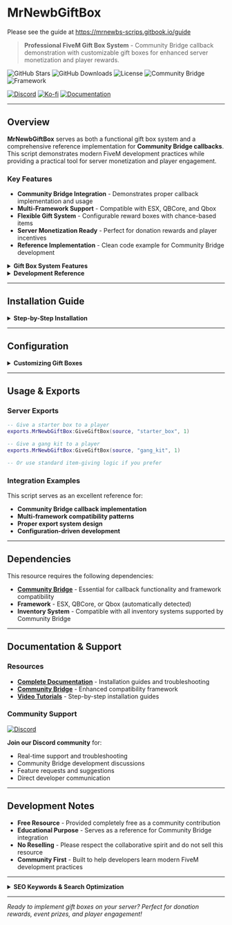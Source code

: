 # MrNewbGiftBox
Please see the guide at
https://mrnewbs-scrips.gitbook.io/guide

> **Professional FiveM Gift Box System** - Community Bridge callback demonstration with customizable gift boxes for enhanced server monetization and player rewards.

![GitHub Stars](https://img.shields.io/github/stars/MrNewb/MrNewbGiftBox?style=for-the-badge&color=FFD700) ![GitHub Downloads](https://img.shields.io/github/downloads/MrNewb/MrNewbGiftBox/total?style=for-the-badge&color=00FF00) ![License](https://img.shields.io/badge/License-FREE-brightgreen?style=for-the-badge) ![Community Bridge](https://img.shields.io/badge/Community_Bridge-Required-red?style=for-the-badge) ![Framework](https://img.shields.io/badge/Framework-ESX%20%7C%20QBCore%20%7C%20Qbox-blue?style=for-the-badge)

[![Discord](https://img.shields.io/discord/1204398264812830720?label=Discord&logo=discord&color=7289DA&style=for-the-badge)](https://discord.gg/mrnewbscripts) [![Ko-fi](https://img.shields.io/badge/Support-Ko--fi-FF5E5B?style=for-the-badge&logo=ko-fi)](https://ko-fi.com/R5R76BIM9) [![Documentation](https://img.shields.io/badge/Docs-GitBook-blue?style=for-the-badge&logo=gitbook)](https://mrnewbs-scrips.gitbook.io/guide)

---

## Overview

**MrNewbGiftBox** serves as both a functional gift box system and a comprehensive reference implementation for **Community Bridge callbacks**. This script demonstrates modern FiveM development practices while providing a practical tool for server monetization and player engagement.

### Key Features

- **Community Bridge Integration** - Demonstrates proper callback implementation and usage
- **Multi-Framework Support** - Compatible with ESX, QBCore, and Qbox
- **Flexible Gift System** - Configurable reward boxes with chance-based items
- **Server Monetization Ready** - Perfect for donation rewards and player incentives
- **Reference Implementation** - Clean code example for Community Bridge development

<details>
<summary><strong>Gift Box System Features</strong></summary>

- **Customizable Reward Boxes** - Configure multiple gift box types with unique rewards
- **Chance-Based Items** - Set probability percentages for rare items
- **Guaranteed Rewards** - Include items that always appear in boxes
- **Money Rewards** - Optional account (bank/cash) rewards included
- **Multi-Inventory Support** - Works with both QB-Core and ox_inventory systems

</details>

<details>
<summary><strong>Development Reference</strong></summary>

- **Community Bridge Callbacks** - Real-world implementation examples
- **Modern Code Structure** - Clean, organized, and well-documented codebase
- **Multi-Framework Compatibility** - Shows proper framework detection and integration
- **Export System** - Demonstrates server-side export functionality

</details>

---

## Installation Guide

<details>
<summary><strong>Step-by-Step Installation</strong></summary>

### Prerequisites
- **[Community Bridge](https://github.com/The-Order-Of-The-Sacred-Framework/community_bridge)** - Required for callback functionality
- **Framework** - ESX, QBCore, or Qbox (auto-detected)
- **Inventory System** - QB-Core inventory or ox_inventory

### Item Configuration

This script adds gift box items to your inventory system. Follow the instructions for your specific setup:

#### QB-Core Framework

Add the following items to your `qb-core/shared/items.lua`:

```lua
starter_box = {name = 'starter_box', label = 'Starter Gift Box', weight = 1000, type = 'item', image = 'giftbox.png', unique = false, useable = true, shouldClose = true, description = 'A gift box'},
gang_kit = {name = 'gang_kit', label = 'Gang Kit', weight = 1000, type = 'item', image = 'giftbox.png', unique = false, useable = true, shouldClose = true, description = 'A gift box'},
```

#### ox_inventory

Add the following items to your `ox_inventory/data/items.lua`:

```lua
["starter_box"] = {
    label = "Starter Gift Box",
    weight = 1000,
    stack = true,
    close = true,
    description = "A gift box",
    client = {
        image = "giftbox.png",
    }
},

["gang_kit"] = {
    label = "Gang Kit",
    weight = 1000,
    stack = true,
    close = true,
    description = "A gift box",
    client = {
        image = "giftbox.png",
    }
},
```

### Image Setup

Ensure `giftbox.png` is placed in your inventory image directory:
- **QB-Core**: `qb-inventory/html/images/`
- **ox_inventory**: `ox_inventory/web/images/`

### Resource Installation
1. Download and extract the resource to your `resources` folder
2. Ensure Community Bridge is installed and configured
3. Add `ensure MrNewbGiftBox` to your `server.cfg`
4. Restart your server

</details>

---

## Configuration

<details>
<summary><strong>Customizing Gift Boxes</strong></summary>

Edit `src/shared/config.lua` to define additional gift boxes. Each box configuration supports:

- **Item Lists** - Define items with `chance` (probability) or `always` (guaranteed) fields
- **Account Rewards** - Optional money rewards (bank/cash)
- **Flexible Structure** - Easy to add new box types and modify existing ones

Example configuration structure:
```lua
Config.GiftBoxes = {
    ["starter_box"] = {
        items = {
            {item = "bread", amount = 5, chance = 100}, -- Always included
            {item = "water", amount = 3, chance = 80},  -- 80% chance
        },
        money = {amount = 500, account = "bank"} -- Optional money reward
    }
}
```

</details>

---

## Usage & Exports

### Server Exports

```lua
-- Give a starter box to a player
exports.MrNewbGiftBox:GiveGiftBox(source, "starter_box", 1)

-- Give a gang kit to a player
exports.MrNewbGiftBox:GiveGiftBox(source, "gang_kit", 1)

-- Or use standard item-giving logic if you prefer
```

### Integration Examples

This script serves as an excellent reference for:
- **Community Bridge callback implementation**
- **Multi-framework compatibility patterns**
- **Proper export system design**
- **Configuration-driven development**

---

## Dependencies

This resource requires the following dependencies:

- **[Community Bridge](https://github.com/The-Order-Of-The-Sacred-Framework/community_bridge)** - Essential for callback functionality and framework compatibility
- **Framework** - ESX, QBCore, or Qbox (automatically detected)
- **Inventory System** - Compatible with all inventory systems supported by Community Bridge

---

## Documentation & Support

### Resources
- **[Complete Documentation](https://mrnewbs-scrips.gitbook.io/guide)** - Installation guides and troubleshooting
- **[Community Bridge](https://github.com/The-Order-Of-The-Sacred-Framework/community_bridge)** - Enhanced compatibility framework
- **[Video Tutorials](https://www.youtube.com/@mrnewb2819)** - Step-by-step installation guides

### Community Support
[![Discord](https://discordapp.com/api/guilds/1204398264812830720/widget.png?style=banner2)](https://discord.gg/mrnewbscripts)

**Join our Discord community** for:
- Real-time support and troubleshooting
- Community Bridge development discussions
- Feature requests and suggestions  
- Direct developer communication

---

## Development Notes

- **Free Resource** - Provided completely free as a community contribution
- **Educational Purpose** - Serves as a reference for Community Bridge integration
- **No Reselling** - Please respect the collaborative spirit and do not sell this resource
- **Community First** - Built to help developers learn modern FiveM development practices

---

<details>
<summary><strong>SEO Keywords & Search Optimization</strong></summary>

**FiveM Scripts:** FiveM scripts • FiveM resources • FiveM development • FiveM server scripts • Custom FiveM scripts • Professional FiveM scripts • FiveM script developer • FiveM lua scripts • Best FiveM scripts • Free FiveM scripts • Quality FiveM scripts • Gift box scripts

**Gift Box System:** FiveM gift boxes • Gift box script • Reward system FiveM • Loot boxes FiveM • Gift system • Donation rewards • Player rewards FiveM • Prize boxes • Reward boxes FiveM • Gift mechanics • Loot system FiveM

**Framework Compatibility:** ESX scripts • QBCore scripts • Qbox scripts • QBX scripts • QB-Core resources • Multi-framework scripts • ESX resources • QBCore resources • Framework compatibility • Universal FiveM scripts • Cross-framework development • ESX QBCore Qbox compatibility

**Community Bridge:** Community Bridge scripts • Community Bridge integration • Community Bridge callbacks • FiveM Community Bridge • Bridge system FiveM • Callback system • Modern FiveM development • Bridge compatibility • Framework bridge

**Inventory Systems:** ox_inventory scripts • Ox Inventory integration • qb-inventory compatibility • QB inventory • Item-based systems • FiveM inventory • Usable items FiveM • Custom items • Item management scripts • Inventory enhancement

**Free Resources:** Free FiveM scripts • Open source FiveM • Community FiveM scripts • No escrow FiveM • Unencrypted scripts • Community resources • Free roleplay scripts • Open source roleplay • Community driven development

**Server Monetization:** FiveM monetization • Donation rewards • Server income • Player incentives • Reward systems • Server funding • Premium rewards • VIP rewards • Donation boxes • Server economy

**Development Reference:** Lua programming • Lua scripting • FiveM development • Code examples • Programming reference • Development tutorial • Modern scripting • Best practices FiveM • Clean code examples

**Roleplay Enhancement:** GTA V roleplay • GTA RP scripts • Roleplay server scripts • RP server resources • Immersive roleplay • Professional roleplay scripts • Roleplay enhancement tools • Player engagement • Server events

**Search Tags:** `fivem-scripts` `gift-boxes` `reward-system` `community-bridge` `ox-inventory` `esx-scripts` `qbcore-scripts` `qbox-scripts` `qbx-scripts` `free-fivem` `lua-programming` `gta5-roleplay` `roleplay-scripts` `donation-rewards` `player-rewards` `fivem-resources` `open-source` `multi-framework` `professional-scripts` `development-reference` `qbox` `qb-core` `qbx` `free` `gift` `monetize` `easy` `mrnewb` `community_bridge`

</details>

---

*Ready to implement gift boxes on your server? Perfect for donation rewards, event prizes, and player engagement!*
